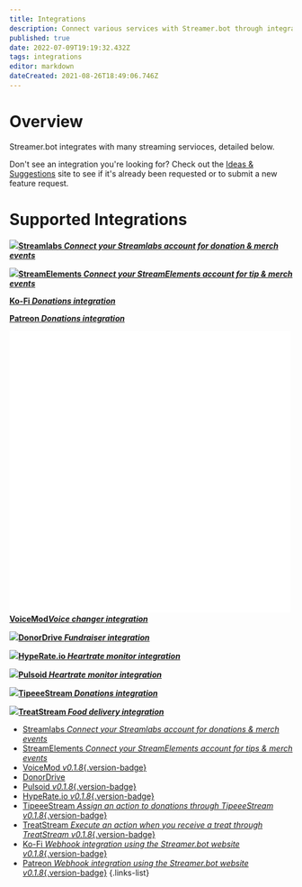 ```yaml
---
title: Integrations
description: Connect various services with Streamer.bot through integrations
published: true
date: 2022-07-09T19:19:32.432Z
tags: integrations
editor: markdown
dateCreated: 2021-08-26T18:49:06.746Z
---
```


# Overview
Streamer.bot integrates with many streaming servioces, detailed below.

Don't see an integration you're looking for? Check out the [Ideas &amp; Suggestions](https://ideas.streamer.bot) site to see if it's already been requested or to submit a new feature request.

# Supported Integrations

<section class="btn-grid my-5">

[<img src="https://streamer.bot/img/integrations/streamlabs.png"/>**Streamlabs *Connect your Streamlabs account for donation &amp; merch events***](/en/Integrations/Streamlabs)
  
[<img src="https://streamer.bot/img/integrations/streamelements.png"/>**StreamElements *Connect your StreamElements account for tip &amp; merch events***](/en/Integrations/Streamlabs)

[<i class="mdi mdi-coffee"></i>**Ko-Fi *Donations integration***](/en/Integrations/Ko-fi)

[<i class="mdi mdi-patreon"></i>**Patreon *Donations integration***](/en/Integrations/Ko-fi)
  
[<img src="/logos/voicemod.png"/>**VoiceMod*Voice changer integration***](/en/Integrations/VoiceMod)
  
[<img src="https://streamer.bot/img/integrations/donordrive.svg"/>**DonorDrive *Fundraiser integration***](/en/Integrations/DonorDrive)

[<img src="https://streamer.bot/img/integrations/hyperate.png"/>**HypeRate.io *Heartrate monitor integration***](/en/Integrations/HypeRate-io)
  
[<img src="https://streamer.bot/img/integrations/pulsoid.png"/>**Pulsoid *Heartrate monitor integration***](/en/Integrations/Pulsoid)

[<img src="https://streamer.bot/img/integrations/tipeestream.png"/>**TipeeeStream *Donations integration***](/en/Integrations/TipeeeStream)

[<img src="https://streamer.bot/img/integrations/treatstream.png"/>**TreatStream *Food delivery integration***](/en/Integrations/TreatStream)
</section>

- [Streamlabs *Connect your Streamlabs account for donations & merch events*](/en/Integrations/Streamlabs)
- [StreamElements *Connect your StreamElements account for tips & merch events*](/en/Integrations/StreamElements)
- [VoiceMod *v0.1.8*{.version-badge}](/en/Integrations/VoiceMod)
- [DonorDrive](/en/Integrations/DonorDrive)
- [Pulsoid *v0.1.8*{.version-badge}](/en/Integrations/Pulsoid)
- [HypeRate.io *v0.1.8*{.version-badge}](/en/Integrations/HypeRate-io)
- [TipeeeStream *Assign an action to donations through TipeeeStream* *v0.1.8*{.version-badge}](/en/Integrations/TipeeeStream)
- [TreatStream *Execute an action when you receive a treat through TreatStream* *v0.1.8*{.version-badge}](/en/Integrations/TreatStream)
- [Ko-Fi *Webhook integration using the Streamer.bot website* *v0.1.8*{.version-badge}](/en/Integrations/Ko-Fi)
- [Patreon *Webhook integration using the Streamer.bot website* *v0.1.8*{.version-badge}](/en/Integrations/Patreon)
{.links-list}